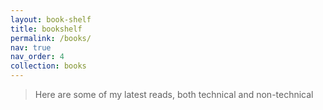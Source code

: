 ```yaml
---
layout: book-shelf
title: bookshelf
permalink: /books/
nav: true
nav_order: 4
collection: books
---
```


> Here are some of my latest reads, both technical and non-technical
>

